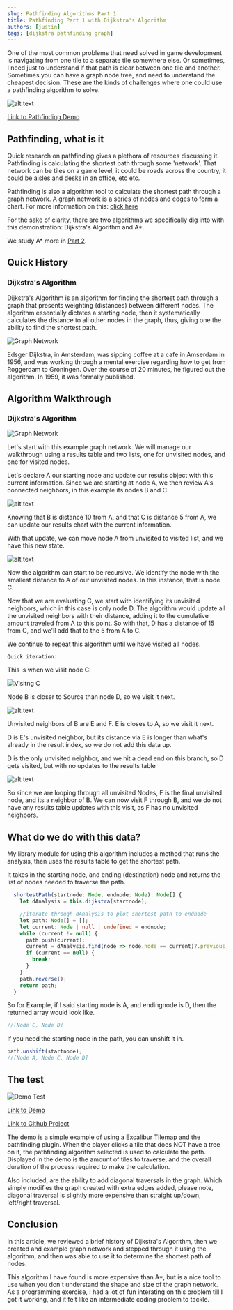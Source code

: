 ```yaml
---
slug: Pathfinding Algorithms Part 1
title: Pathfinding Part 1 with Dijkstra's Algorithm
authors: [justin]
tags: [dijkstra pathfinding graph]
---
```


One of the most common problems that need solved in game development is navigating from one tile to a separate tile somewhere else. Or
sometimes, I need just to understand if that path is clear between one tile and another. Sometimes you can have a graph node tree, and
need to understand the cheapest decision. These are the kinds of challenges where one could use a pathfinding algorithm to solve.

![alt text](image-1.png)

[Link to Pathfinding Demo](https://excaliburjs.com/sample-pathfinding/)

## Pathfinding, what is it

Quick research on pathfinding gives a plethora of resources discussing it. Pathfinding is calculating the shortest path through some
'network'. That network can be tiles on a game level, it could be roads across the country, it could be aisles and desks in an office,
etc etc.

Pathfinding is also a algorithm tool to calculate the shortest path through a graph network. A graph network is a series of nodes and
edges to form a chart. For more information on this: [click here](https://www.google.com/search?q=Graph%20Thoery)

For the sake of clarity, there are two algorithms we specifically dig into with this demonstration: Dijkstra's Algorithm and A\*.

We study A\* more in [Part 2](./pathfindingpart2.md).

## Quick History

### Dijkstra's Algorithm

Dijkstra's Algorithm is an algorithm for finding the shortest path through a graph that presents weighting (distances) between
different nodes. The algorithm essentially dictates a starting node, then it systematically calculates the distance to all other nodes
in the graph, thus, giving one the ability to find the shortest path.

![Graph Network](image-2.png)

Edsger Dijkstra, in Amsterdam, was sipping coffee at a cafe in Amserdam in 1956, and was working through a mental exercise regarding
how to get from Roggerdam to Groningen. Over the course of 20 minutes, he figured out the algorithm. In 1959, it was formally
published.

## Algorithm Walkthrough

### Dijkstra's Algorithm

![Graph Network](image-2.png)

Let's start with this example graph network. We will manage our walkthrough using a results table and two lists, one for unvisited
nodes, and one for visited nodes.

Let's declare A our starting node and update our results object with this current information. Since we are starting at node A, we then
review A's connected neighbors, in this example its nodes B and C.

![alt text](image-3.png)

Knowing that B is distance 10 from A, and that C is distance 5 from A, we can update our results chart with the current information.

With that update, we can move node A from unvisited to visited list, and we have this new state.

![alt text](image-4.png)

Now the algorithm can start to be recursive. We identify the node with the smallest distance to A of our unvisited nodes. In this
instance, that is node C.

Now that we are evaluating C, we start with identifying its unvisited neighbors, which in this case is only node D. The algorithm would
update all the unvisited neighbors with their distance, adding it to the cumulative amount traveled from A to this point. So with that,
D has a distance of 15 from C, and we'll add that to the 5 from A to C.

We continue to repeat this algorithm until we have visited all nodes.

    Quick iteration:

This is when we visit node C:

![Visitng C](image-5.png)

Node B is closer to Source than node D, so we visit it next.

![alt text](image-6.png)

Unvisited neighbors of B are E and F. E is closes to A, so we visit it next.

D is E's unvisited neighbor, but its distance via E is longer than what's already in the result index, so we do not add this data up.

D is the only unvisited neighbor, and we hit a dead end on this branch, so D gets visited, but with no updates to the results table

![alt text](image-7.png)

So since we are looping through all unvisited Nodes, F is the final unvisited node, and its a neighbor of B. We can now visit F through
B, and we do not have any results table updates with this visit, as F has no unvisited neighbors.

## What do we do with this data?

My library module for using this algorithm includes a method that runs the analysis, then uses the results table to get the shortest
path.

It takes in the starting node, and ending (destination) node and returns the list of nodes needed to traverse the path.

```ts
  shortestPath(startnode: Node, endnode: Node): Node[] {
    let dAnalysis = this.dijkstra(startnode);

    //iterate through dAnalysis to plot shortest path to endnode
    let path: Node[] = [];
    let current: Node | null | undefined = endnode;
    while (current != null) {
      path.push(current);
      current = dAnalysis.find(node => node.node == current)?.previous;
      if (current == null) {
        break;
      }
    }
    path.reverse();
    return path;
  }
```

So for Example, if I said starting node is A, and endingnode is D, then the returned array would look like.

```ts
//[Node C, Node D]
```

If you need the starting node in the path, you can unshift it in.

```ts
path.unshift(startnode);
//[Node A, Node C, Node D]
```

## The test

![Demo Test](image-8.png)

[Link to Demo](https://excaliburjs.com/sample-pathfinding/)

[Link to Github Project](https://github.com/excaliburjs/sample-pathfinding)

The demo is a simple example of using a Excalibur Tilemap and the pathfinding plugin. When the player clicks a tile that does NOT have
a tree on it, the pathfinding algorithm selected is used to calculate the path. Displayed in the demo is the amount of tiles to
traverse, and the overall duration of the process required to make the calculation.

Also included, are the ability to add diagonal traversals in the graph. Which simply modifies the graph created with extra edges added,
please note, diagonal traversal is slightly more expensive than straight up/down, left/right traversal.

## Conclusion

In this article, we reviewed a brief history of Dijkstra's Algorithm, then we created and example graph network and stepped through it
using the algorithm, and then was able to use it to determine the shortest path of nodes.

This algorithm I have found is more expensive than A\*, but is a nice tool to use when you don't understand the shape and size of the
graph network. As a programming exercise, I had a lot of fun interating on this problem till I got it working, and it felt like an
intermediate coding problem to tackle.
